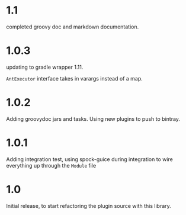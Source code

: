 1.1
===
completed groovy doc and markdown documentation.

1.0.3
=====
updating to gradle wrapper 1.11.

`AntExecutor` interface takes in varargs instead of a map.

1.0.2
=====
Adding groovydoc jars and tasks.  Using new plugins to push to bintray.

1.0.1
=====
Adding integration test, using spock-guice during integration to wire
everything up through the `Module` file

1.0
=====
Initial release, to start refactoring the plugin source with this library.
